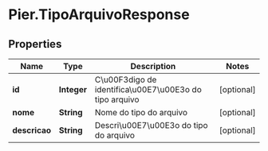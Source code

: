 # Pier.TipoArquivoResponse

## Properties
Name | Type | Description | Notes
------------ | ------------- | ------------- | -------------
**id** | **Integer** | C\u00F3digo de identifica\u00E7\u00E3o do tipo arquivo | [optional] 
**nome** | **String** | Nome do tipo do arquivo | [optional] 
**descricao** | **String** | Descri\u00E7\u00E3o do tipo do arquivo | [optional] 


